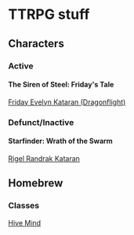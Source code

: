 # TTRPG stuff

## Characters

### Active

#### The Siren of Steel: Friday's Tale

[Friday Evelyn Kataran (Dragonflight)](Friday-Evelyn-Kataran-Dragonflight)  

### Defunct/Inactive

#### Starfinder: Wrath of the Swarm

[Rigel Randrak Kataran](Rigel-Randrak-Kataran)  

## Homebrew

### Classes

[Hive Mind](Hive-Mind-class)
